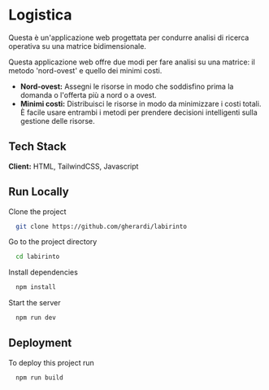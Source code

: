 # Logistica
Questa è un'applicazione web progettata per condurre analisi di ricerca operativa su una matrice bidimensionale.

Questa applicazione web offre due modi per fare analisi su una matrice: il metodo 'nord-ovest' e quello dei minimi costi.

- **Nord-ovest:** Assegni le risorse in modo che soddisfino prima la domanda o l'offerta più a nord o a ovest.
- **Minimi costi:** Distribuisci le risorse in modo da minimizzare i costi totali. È facile usare entrambi i metodi per prendere decisioni intelligenti sulla gestione delle risorse.

## Tech Stack
**Client:** HTML, TailwindCSS, Javascript

## Run Locally
Clone the project

```bash
  git clone https://github.com/gherardi/labirinto
```

Go to the project directory
```bash
  cd labirinto
```

Install dependencies

```bash
  npm install
```

Start the server

```bash
  npm run dev
```

## Deployment

To deploy this project run

```bash
  npm run build
```

